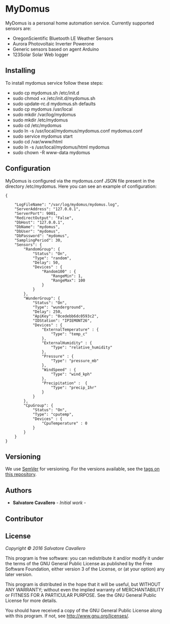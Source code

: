# MyDomus

MyDomus is a personal home automation service. 
Currently supported sensors are:

* OregonScientific Bluetooth LE Weather Sensors
* Aurora Photovoltaic Inverter Powerone
* Generic sensors based on agent Arduino
* 123Solar Solar Web logger


## Installing

To install mydomus service follow these steps:


* sudo cp mydomus.sh /etc/init.d
* sudo chmod +x /etc/init.d/mydomus.sh
* sudo update-rc.d mydomus.sh defaults
* sudo cp mydomus /usr/local
* sudo mkdir /var/log/mydomus
* sudo mkdir /etc/mydomus
* sudo cd /etc/mydomus
* sudo ln -s /usr/local/mydomus/mydomus.conf mydomus.conf
* sudo service mydomus start
* sudo cd /var/www/html
* sudo ln -s /usr/local/mydomus/html mydomus
* sudo chown -R www-data mydomus

## Configuration

MyDomus is configured via the mydomus.conf JSON file present in the directory /etc/mydomus. Here you can see an example of 
configuration:

```
{

    "LogFileName": "/var/log/mydomus/mydomus.log",
    "ServerAddress": "127.0.0.1",
    "ServerPort": 9001,
    "RedirectOutput": "False",
    "DbHost": "127.0.0.1",
    "DbName": "mydomus",
    "DbUser": "mydomus",
    "DbPassword": "mydomus",
    "SamplingPeriod": 30,
    "Sensors": {
        "RandomGroup": {
            "Status": "On",
            "Type": "random",
            "Delay": 50,
            "Devices" : {
                "Random100" : {
                    "RangeMin": 1,
                    "RangeMax": 100
                }
            }
        },
        "WunderGroup": {
            "Status": "On",
            "Type": "wunderground",
            "Delay": 250,
            "ApiKey": "0cedebb6dc0593c2",
            "IDStation": "IPIEMONT26",
            "Devices" : {
                "ExternalTemperature" : {
                    "Type": "temp_c"
                },
                "ExternalHumidity" : {
                    "Type": "relative_humidity"
                },
                "Pressure" : {
                    "Type": "pressure_mb"
                },
                "WindSpeed" : {
                    "Type": "wind_kph"
                },
                "Precipitation" :  {
                    "Type": "precip_1hr"
                }
            }
        },
        "CpuGroup": {
            "Status": "On",
            "Type": "cputemp",
            "Devices" : {
                "CpuTemperature" : 0
            }
        }
    }
}
```


## Versioning

We use [SemVer](http://semver.org/) for versioning. For the versions available, see the [tags on this repository](https://github.com/scavallero/mydomus/tags). 

## Authors

* **Salvatore Cavallero** - *Initial work* - 

## Contributor

## License

_Copyright © 2016 Salvatore Cavallero_

This program is free software: you can redistribute it and/or modify
it under the terms of the GNU General Public License as published by
the Free Software Foundation, either version 3 of the License, or
(at your option) any later version.

This program is distributed in the hope that it will be useful,
but WITHOUT ANY WARRANTY; without even the implied warranty of
MERCHANTABILITY or FITNESS FOR A PARTICULAR PURPOSE.  See the
GNU General Public License for more details.

You should have received a copy of the GNU General Public License
along with this program.  If not, see <http://www.gnu.org/licenses/>.


